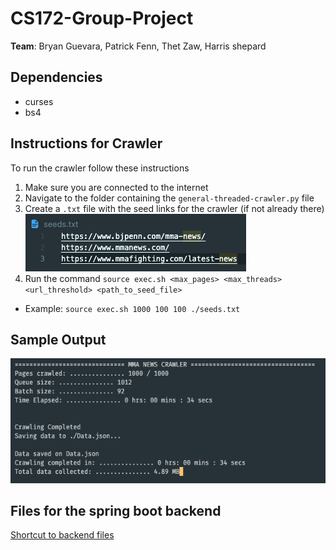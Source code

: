# CS172-Group-Project

**Team**: Bryan Guevara, Patrick Fenn, Thet Zaw, Harris shepard

## Dependencies
* curses
* bs4

## Instructions for Crawler
To run the crawler follow these instructions
1. Make sure you are connected to the internet
2. Navigate to the folder containing the `general-threaded-crawler.py` file
3. Create a `.txt` file with the seed links for the crawler (if not already there)
![](./images/input.png)
4. Run the command `source exec.sh <max_pages> <max_threads> <url_threshold> <path_to_seed_file>`
* Example: `source exec.sh 1000 100 100 ./seeds.txt `


## Sample Output
![](./images/output.png)


## Files for the spring boot backend 
[Shortcut to backend files](./gs-spring-boot/complete/src/main/java/com/example/springboot/Indexer.java)
